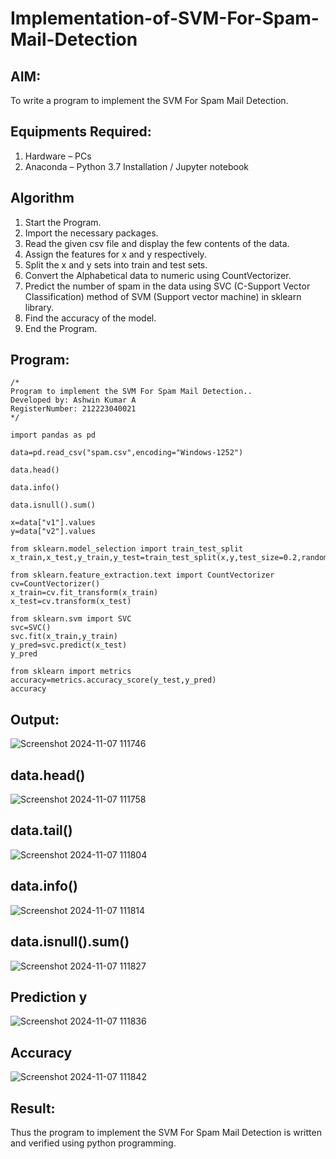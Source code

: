 # Implementation-of-SVM-For-Spam-Mail-Detection

## AIM:
To write a program to implement the SVM For Spam Mail Detection.

## Equipments Required:
1. Hardware – PCs
2. Anaconda – Python 3.7 Installation / Jupyter notebook

## Algorithm
1. Start the Program.
2. Import the necessary packages.
3. Read the given csv file and display the few contents of the data.
4. Assign the features for x and y respectively.
5. Split the x and y sets into train and test sets.
6. Convert the Alphabetical data to numeric using CountVectorizer.
7. Predict the number of spam in the data using SVC (C-Support Vector Classification) method of SVM (Support vector machine) in sklearn library.
8. Find the accuracy of the model.
9. End the Program.

## Program:
```
/*
Program to implement the SVM For Spam Mail Detection..
Developed by: Ashwin Kumar A
RegisterNumber: 212223040021 
*/

import pandas as pd

data=pd.read_csv("spam.csv",encoding="Windows-1252")

data.head()

data.info()

data.isnull().sum()

x=data["v1"].values
y=data["v2"].values

from sklearn.model_selection import train_test_split
x_train,x_test,y_train,y_test=train_test_split(x,y,test_size=0.2,random_state=0)

from sklearn.feature_extraction.text import CountVectorizer
cv=CountVectorizer()
x_train=cv.fit_transform(x_train)
x_test=cv.transform(x_test)

from sklearn.svm import SVC
svc=SVC()
svc.fit(x_train,y_train)
y_pred=svc.predict(x_test)
y_pred

from sklearn import metrics
accuracy=metrics.accuracy_score(y_test,y_pred)
accuracy
```

## Output:

![Screenshot 2024-11-07 111746](https://github.com/user-attachments/assets/8858dc8b-97b5-4fe9-8948-fcb2abe3d0ec)
## data.head()
![Screenshot 2024-11-07 111758](https://github.com/user-attachments/assets/13c83d03-23ae-49c3-8fb9-66d4bc489517)
## data.tail()
![Screenshot 2024-11-07 111804](https://github.com/user-attachments/assets/bd79481d-2237-4cf7-a95c-d2ae7b3e8326)
## data.info()
![Screenshot 2024-11-07 111814](https://github.com/user-attachments/assets/918e245a-ea81-48d6-89a7-0c96caad115f)
## data.isnull().sum()
![Screenshot 2024-11-07 111827](https://github.com/user-attachments/assets/81705a0a-44eb-41c7-afc8-645f261162fd)
## Prediction y
![Screenshot 2024-11-07 111836](https://github.com/user-attachments/assets/1020bccb-3622-4382-9752-577610b4e0a0)
## Accuracy
![Screenshot 2024-11-07 111842](https://github.com/user-attachments/assets/d9a48267-587e-4444-a04d-734c40dbcafb)

## Result:
Thus the program to implement the SVM For Spam Mail Detection is written and verified using python programming.
